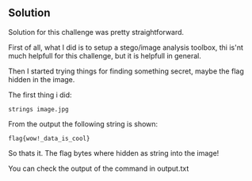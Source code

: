 ## Solution

Solution for this challenge was pretty straightforward.

First of all, what I did is to setup a stego/image analysis toolbox,
thi is'nt much helpfull for this challenge, but it is helpfull in general.

Then I started trying things for finding something secret, maybe the flag
hidden in the image.

The first thing i did:

```
strings image.jpg
```
From the output the following string is shown:
```
flag{wow!_data_is_cool}
```
So thats it. The flag bytes where hidden as string into the image!

You can check the output of the command in output.txt


